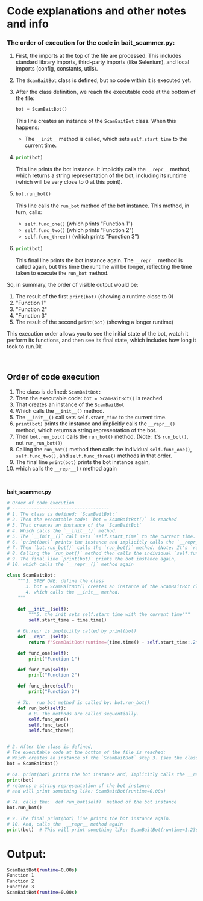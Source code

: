 # Code explanations and other notes and info


### The order of execution for the code in bait_scammer.py:

1. First, the imports at the top of the file are processed. This includes standard library imports, third-party imports (like Selenium), and local imports (config, constants, utils).

2. The `ScamBaitBot` class is defined, but no code within it is executed yet.

3. After the class definition, we reach the executable code at the bottom of the file:

   ```python
   bot = ScamBaitBot()
   ```
   This line creates an instance of the `ScamBaitBot` class. When this happens:
   - The `__init__` method is called, which sets `self.start_time` to the current time.

4. ```python
   print(bot)
   ```
   This line prints the bot instance. It implicitly calls the `__repr__` method, which returns a string representation of the bot, including its runtime (which will be very close to 0 at this point).

5. ```python
   bot.run_bot()
   ```
   This line calls the `run_bot` method of the bot instance. This method, in turn, calls:
   - `self.func_one()` (which prints "Function 1")
   - `self.func_two()` (which prints "Function 2")
   - `self.func_three()` (which prints "Function 3")

6. ```python
   print(bot)
   ```
   This final line prints the bot instance again. The `__repr__` method is called again, but this time the runtime will be longer, reflecting the time taken to execute the `run_bot` method.

So, in summary, the order of visible output would be:
1. The result of the first `print(bot)` (showing a runtime close to 0)
2. "Function 1"
3. "Function 2"
4. "Function 3"
5. The result of the second `print(bot)` (showing a longer runtime)

This execution order allows you to see the initial state of the bot, watch it perform its functions, and then see its final state, which includes how long it took to run.0k

<br>

## Order of code execution

1. The class is defined: `ScamBaitBot:`
2. Then the executable code: `bot = ScamBaitBot()` is reached
3. That creates an instance of the `ScamBaitBot`
4. Which calls the `__init__()` method.
5. The `__init__()` call sets `self.start_time` to the current time.
6. `print(bot)` prints the instance and implicitly calls the `__repr__()` method, which returns a string representation of the bot.
7. Then `bot.run_bot()` calls the `run_bot()` method. (Note: It's `run_bot()`, not `run_run_bot()`)
8. Calling the `run_bot()` method then calls the individual `self.func_one()`, `self.func_two()`, and `self.func_three()` methods in that order.
9. The final line `print(bot)` prints the bot instance again,
10. which calls the `__repr__()` method again

<br>

**bait_scammer.py**
```python
# Order of code execution
# ------------------------------------
# 1. The class is defined: `ScamBaitBot:`
# 2. Then the executable code: `bot = ScamBaitBot()` is reached
# 3. That creates an instance of the `ScamBaitBot`
# 4. Which calls the `__init__()` method.
# 5. The `__init__()` call sets `self.start_time` to the current time.
# 6. `print(bot)` prints the instance and implicitly calls the `__repr__()` method, which returns a string representation of the bot.
# 7. Then `bot.run_bot()` calls the `run_bot()` method. (Note: It's `run_bot()`, not `run_run_bot()`)
# 8. Calling the `run_bot()` method then calls the individual `self.func_one()`, `self.func_two()`, and `self.func_three()` methods in that order.
# 9. The final line `print(bot)` prints the bot instance again,
# 10. which calls the `__repr__()` method again

class ScamBaitBot:
    """1. STEP ONE: define the class
       3. bot = ScamBaitBot() creates an instance of the ScamBaitBot class
       4. which calls the __init__ method.
    """
    
    def __init__(self):
        """5. the init sets self.start_time with the current time"""   
        self.start_time = time.time()

    # 6b.repr is implicitly called by print(bot)
    def __repr__(self):
        return f"ScamBaitBot(runtime={time.time() - self.start_time:.2f}s)"

    def func_one(self):
        print("Function 1")

    def func_two(self):
        print("Function 2")

    def func_three(self):
        print("Function 3")

    # 7b.  run_bot method is called by: bot.run_bot()
    def run_bot(self):
        # 8. The methods are called sequentially.
        self.func_one()
        self.func_two()
        self.func_three()


# 2. After the class is defined, 
# The executable code at the bottom of the file is reached:
# Which creates an instance of the `ScamBaitBot` step 3. (see the class definition above)
bot = ScamBaitBot()

# 6a. print(bot) prints the bot instance and, Implicitly calls the __repr__ method, and
print(bot)  
# returns a string representation of the bot instance
# and will print something like: ScamBaitBot(runtime=0.00s)

# 7a. calls the:  def run_bot(self)  method of the bot instance
bot.run_bot() 

# 9. The final print(bot) line prints the bot instance again.
# 10. And, calls the  __repr__ method again
print(bot)  # This will print something like: ScamBaitBot(runtime=1.23s)
```

# Output:
```bash
ScamBaitBot(runtime=0.00s)
Function 1
Function 2
Function 3
ScamBaitBot(runtime=0.00s)
```
